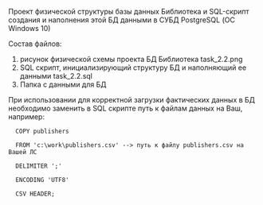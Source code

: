 Проект физической структуры базы данных Библиотека и SQL-скрипт создания и наполнения этой БД данными в СУБД PostgreSQL (ОС Windows 10)

Состав файлов:

  1. рисунок физической схемы проекта БД Библиотека task_2.2.png
  2. SQL скрипт, инициализирующий структуру БД и наполняющий ее данными task_2.2.sql
  3. Папка с данными для БД

При использовании для корректной загрузки фактических данных в БД необходимо заменить в SQL скрипте путь к файлам данных на Ваш, например:  

      COPY publishers
     
      FROM 'c:\work\publishers.csv' --> путь к файлу publishers.csv на Вашей ЛС
      
      DELIMITER ';'
      
      ENCODING 'UTF8'
      
      CSV HEADER;
  

